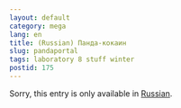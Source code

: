 ```yaml
---
layout: default
category: mega
lang: en
title: (Russian) Панда-кокаин
slug: pandaportal
tags: laboratory 8 stuff winter 
postid: 175
---
```

<p>Sorry, this entry is only available in <a href="/mega/export/getposts.php">Russian</a>.</p>